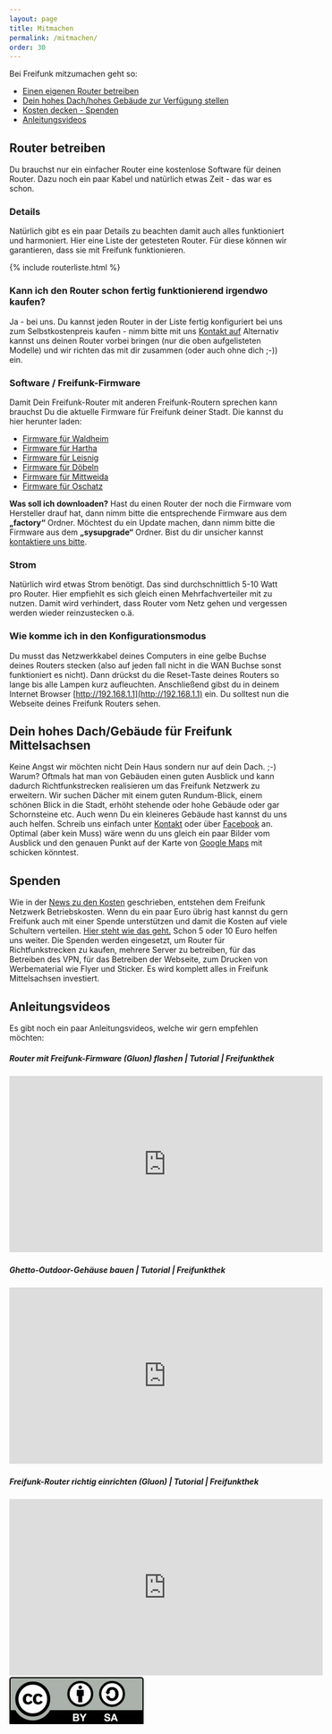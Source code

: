 ```yaml
---
layout: page
title: Mitmachen
permalink: /mitmachen/
order: 30
---
```


Bei Freifunk mitzumachen geht so:


* [Einen eigenen Router betreiben](#router-betreiben)
* [Dein hohes Dach/hohes Gebäude zur Verfügung stellen](#dein-hohes-dachgebude-fr-freifunk-mittelsachsen)
* [Kosten decken - Spenden](#spenden)
* [Anleitungsvideos](#videos)



## Router betreiben

Du brauchst nur ein einfacher Router eine kostenlose Software für deinen Router.
Dazu noch ein paar Kabel und natürlich etwas Zeit - das war es schon.

### Details
Natürlich gibt es ein paar Details zu beachten damit auch alles funktioniert und harmoniert.
Hier eine Liste der getesteten Router. Für diese können wir garantieren, dass sie mit Freifunk funktionieren.

{% include routerliste.html %}

### Kann ich den Router schon fertig funktionierend irgendwo kaufen?
Ja - bei uns. Du kannst jeden Router in der Liste fertig konfiguriert bei uns zum Selbstkostenpreis kaufen - nimm
bitte mit uns [Kontakt auf](/kontakt)
Alternativ kannst uns deinen Router vorbei bringen (nur die oben aufgelisteten Modelle) und wir
richten das mit dir zusammen (oder auch ohne dich ;-)) ein.


### Software / Freifunk-Firmware

Damit Dein Freifunk-Router mit anderen Freifunk-Routern sprechen kann brauchst Du die aktuelle Firmware für Freifunk deiner Stadt. Die kannst du
hier herunter laden:

- [Firmware für Waldheim](http://firmware.freifunk-mittelsachsen.de/stable/waldheim/)
- [Firmware für Hartha](http://firmware.freifunk-mittelsachsen.de/stable/hartha/)
- [Firmware für Leisnig](http://firmware.freifunk-mittelsachsen.de/stable/leisnig/)
- [Firmware für Döbeln](http://firmware.freifunk-mittelsachsen.de/stable/doebeln/)
- [Firmware für Mittweida](http://firmware.freifunk-mittelsachsen.de/stable/mittweida/)
- [Firmware für Oschatz](http://firmware.freifunk-mittelsachsen.de/stable/oschatz/)



**Was soll ich downloaden?**
Hast du einen Router der noch die Firmware vom Hersteller drauf hat, dann nimm bitte die entsprechende Firmware aus dem **&bdquo;factory&ldquo;** Ordner.
Möchtest du ein Update machen, dann nimm bitte die Firmware aus dem **&bdquo;sysupgrade&ldquo;** Ordner.
Bist du dir unsicher kannst [kontaktiere uns bitte](/kontakt).

### Strom

Natürlich wird etwas Strom benötigt. Das sind durchschnittlich 5-10 Watt pro Router. Hier empfiehlt es sich
gleich einen Mehrfachverteiler mit zu nutzen. Damit wird verhindert, dass Router vom Netz gehen und
vergessen werden wieder reinzustecken o.ä.

### Wie komme ich in den Konfigurationsmodus
Du musst das Netzwerkkabel deines Computers in eine gelbe Buchse deines Routers stecken (also auf jeden fall nicht in
  die WAN Buchse sonst funktioniert es nicht). Dann drückst du die Reset-Taste deines Routers so lange bis alle Lampen
  kurz aufleuchten. Anschließend gibst du in deinem Internet Browser [http://192.168.1.1](http://192.168.1.1) ein. Du solltest nun
  die Webseite deines Freifunk Routers sehen.


## Dein hohes Dach/Gebäude für Freifunk Mittelsachsen

Keine Angst wir möchten nicht Dein Haus sondern nur auf dein Dach. ;-)
Warum?
Oftmals hat man von Gebäuden einen guten Ausblick und kann dadurch Richtfunkstrecken
realisieren um das Freifunk Netzwerk zu erweitern.
Wir suchen Dächer mit einem guten Rundum-Blick, einem schönen Blick in die Stadt, erhöht stehende oder hohe Gebäude oder gar Schornsteine etc.
Auch wenn Du ein kleineres Gebäude hast kannst du uns auch helfen. Schreib uns einfach unter [Kontakt](/kontakt/)
oder über [Facebook](https://www.facebook.com/groups/FreifunkMittelsachsen/) an.
Optimal (aber kein Muss) wäre wenn du uns gleich ein paar Bilder vom Ausblick und den genauen Punkt auf der Karte von
[Google Maps](http://maps.google.com) mit schicken könntest.

## Spenden
Wie in der [News zu den Kosten](/news/2015/09/29/umsonst-aber-nicht-kostenlos.html) geschrieben, entstehen dem Freifunk
Netzwerk Betriebskosten. Wenn du ein paar Euro übrig hast kannst du gern Freifunk auch mit einer Spende unterstützen und damit die Kosten auf viele Schultern verteilen.
[Hier steht wie das geht.](/news/2015/09/29/umsonst-aber-nicht-kostenlos.html)
Schon 5 oder 10 Euro helfen uns weiter.
Die Spenden werden eingesetzt, um Router für Richtfunkstrecken zu kaufen, mehrere Server zu betreiben, für das Betreiben des VPN, für das Betreiben der Webseite, zum Drucken von Werbematerial wie Flyer und Sticker.
Es wird komplett alles in Freifunk Mittelsachsen investiert.



## Anleitungsvideos <a id="videos"></a>

Es gibt noch ein paar Anleitungsvideos, welche wir gern empfehlen möchten:




##### Router mit Freifunk-Firmware (Gluon) flashen | Tutorial | Freifunkthek #####

<iframe width="560" height="315" src="https://www.youtube.com/embed/dI5JcmURtEM" frameborder="0" allowfullscreen></iframe>



##### Ghetto-Outdoor-Gehäuse bauen | Tutorial | Freifunkthek #####

<iframe width="560" height="315" src="https://www.youtube.com/embed/v1fI3JdK8gg" frameborder="0" allowfullscreen></iframe>



##### Freifunk-Router richtig einrichten (Gluon) | Tutorial | Freifunkthek #####

<iframe width="560" height="315" src="https://www.youtube.com/embed/tueVWUisvWI" frameborder="0" allowfullscreen></iframe>


<a title="CC BY-SA Freifunk Dresden" href="http://creativecommons.org/licenses/by-sa/3.0/">
<img src="/img/by-sa.svg">
</a>

